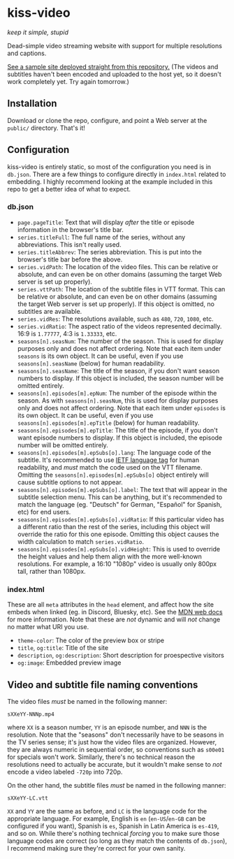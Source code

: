 # kiss-video
*keep it simple, stupid*

Dead-simple video streaming website with support for multiple resolutions and captions.

[See a sample site deployed straight from this repository.](https://emberheartshine.github.io/kiss-video/public) (The videos and subtitles haven't been encoded and uploaded to the host yet, so it doesn't work completely yet. Try again tomorrow.)

## Installation
Download or clone the repo, configure, and point a Web server at the `public/` directory. That's it!

## Configuration
kiss-video is entirely static, so most of the configuration you need is in `db.json`. There are a few things to configure directly in `index.html` related to embedding. I highly recommend looking at the example included in this repo to get a better idea of what to expect.
### db.json
- `page.pageTitle`: Text that will display *after* the title or episode information in the browser's title bar.
- `series.titleFull`: The full name of the series, without any abbreviations. This isn't really used.
- `series.titleAbbrev`: The series abbreviation. This is put into the browser's title bar before the above.
- `series.vidPath`: The location of the video files. This can be relative or absolute, and can even be on other domains (assuming the target Web server is set up properly).
- `series.vttPath`: The location of the subtitle files in VTT format. This can be relative or absolute, and can even be on other domains (assuming the target Web server is set up properly). If this object is omitted, no subtitles are available.
- `series.vidRes`: The resolutions available, such as `480`, `720`, `1080`, etc.
- `series.vidRatio`: The aspect ratio of the videos represented decimally. 16:9 is `1.77777`, 4:3 is `1.33333`, etc.
- `seasons[n].seasNum`: The number of the season. This is used for display purposes only and does not affect ordering. Note that each item under `seasons` is its own object. It can be useful, even if you use `seasons[n].seasName` (below) for human readability.
- `seasons[n].seasName`: The title of the season, if you don't want season numbers to display. If this object is included, the season number will be omitted entirely.
- `seasons[n].episodes[m].epNum`: The number of the episode within the season. As with `seasons[n].seasNum`, this is used for display purposes only and does not affect ordering.  Note that each item under `episodes` is its own object. It can be useful, even if you use `seasons[n].episodes[m].epTitle` (below) for human readability.
- `seasons[n].episodes[m].epTitle`: The title of the episode, if you don't want episode numbers to display. If this object is included, the episode number will be omitted entirely.
- `seasons[n].episodes[m].epSubs[o].lang`: The language code of the subtitle. It's recommended to use [IETF language tag](https://en.wikipedia.org/wiki/IETF_language_tag) for human readability, and *must* match the code used on the VTT filename. Omitting the `seasons[n].episodes[m].epSubs[o]` object entirely will cause subtitle options to not appear.
- `seasons[n].episodes[m].epSubs[o].label`: The text that will appear in the subtitle selection menu. This can be anything, but it's recommended to match the language (eg. "Deutsch" for German, "Espa&ntilde;ol" for Spanish, etc) for end users.
- `seasons[n].episodes[m].epSubs[o].vidRatio`: If this particular video has a different ratio than the rest of the series, including this object will override the ratio for this one episode. Omitting this object causes the width calculation to match `series.vidRatio`.
- `seasons[n].episodes[m].epSubs[o].vidHeight`: This is used to override the height values and help them align with the more well-known resolutions. For example, a 16:10 "1080p" video is usually only 800px tall, rather than 1080px.
### index.html
These are all `meta` attributes in the `head` element, and affect how the site embeds when linked (eg. in Discord, Bluesky, etc). See the [MDN web docs](https://developer.mozilla.org/en-US/docs/Web/HTML/Element/meta) for more information. Note that these are *not* dynamic and will *not* change no matter what URI you use.
- `theme-color`: The color of the preview box or stripe
- `title`, `og:title`: Title of the site
- `description`, `og:description`: Short description for proespective visitors
- `og:image`: Embedded preview image

## Video and subtitle file naming conventions
The video files *must* be named in the following manner:
```
sXXeYY-NNNp.mp4
```
where `XX` is a season number, `YY` is an episode number, and `NNN` is the resolution. Note that the "seasons" don't necessarily have to be seasons in the TV series sense; it's just how the video files are organized. However, they are always numeric in sequential order, so conventions such as `s00e01` for specials won't work. Similarly, there's no technical reason the resolutions need to actually be accurate, but it wouldn't make sense to *not* encode a video labeled `-720p` into 720p.

On the other hand, the subtitle files *must* be named in the following manner:
```
sXXeYY-LC.vtt
```
`XX` and `YY` are the same as before, and `LC` is the language code for the appropriate language. For example, English is `en` (`en-US`/`en-GB` can be configured if you want), Spanish is `es`, Spanish in Latin America is `es-419`, and so on. While there's nothing technical *forcing* you to make sure those language codes are correct (so long as they match the contents of `db.json`), I recommend making sure they're correct for your own sanity.
